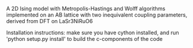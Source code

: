 A 2D Ising model with Metropolis-Hastings and Wolff algorithms implemented on an AB lattice with two inequivalent coupling parameters, derived from DFT on LaSr3NiRuO6

Installation instructions:
make sure you have cython installed, and run 'python setup.py install' to build the c-components of the code
